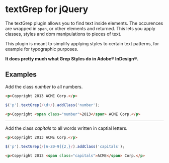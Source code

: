 # textGrep for jQuery

The textGrep plugin allows you to find text inside elements. The occurences are wrapped in `span`, or other elements and returned. This lets you apply classes, styles and dom manipulations to pieces of text.

This plugin is meant to simplify applying styles to certain text patterns, for example for typographic purposes.

__It does pretty much what Grep Styles do in Adobe® InDesign®.__

## Examples

Add the class _number_ to all numbers.

```html
<p>Copyright 2013 ACME Corp.</p>
```

```javascript
$('p').textGrep(/\d+/).addClass('number');
```

```html
<p>Copyright <span class="number">2013</span> ACME Corp.</p>
```

---

Add the class _capitals_ to all words written in captial letters.

```html
<p>Copyright 2013 ACME Corp.</p>
```

```javascript
$('p').textGrep(/[A-Z0-9]{2,}/).addClass('capitals');
```

```html
<p>Copyright 2013 <span class="capitals">ACME</span> Corp.</p>
```
